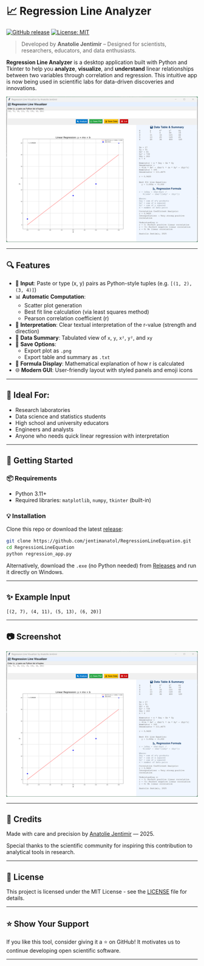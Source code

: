 # 📈 Regression Line Analyzer

[![GitHub release](https://img.shields.io/github/v/release/jentimanatol/RegressionLineEquation)](https://github.com/jentimanatol/RegressionLineEquation/releases)
[![License: MIT](https://img.shields.io/badge/License-MIT-blue.svg)](LICENSE)

> Developed by **Anatolie Jentimir** – Designed for scientists, researchers, educators, and data enthusiasts.

**Regression Line Analyzer** is a desktop application built with Python and Tkinter to help you **analyze**, **visualize**, and **understand** linear relationships between two variables through correlation and regression. This intuitive app is now being used in scientific labs for data-driven discoveries and innovations.

![Screenshot](screenshots/Screenshot2.png)

---

## 🔍 Features

- 📌 **Input**: Paste or type (x, y) pairs as Python-style tuples (e.g. `[(1, 2), (3, 4)]`)
- 📊 **Automatic Computation**:
  - Scatter plot generation
  - Best fit line calculation (via least squares method)
  - Pearson correlation coefficient (r)
- 🧠 **Interpretation**: Clear textual interpretation of the r-value (strength and direction)
- 📑 **Data Summary**: Tabulated view of `x`, `y`, `x²`, `y²`, and `xy`
- 💾 **Save Options**:
  - Export plot as `.png`
  - Export table and summary as `.txt`
- 🧮 **Formula Display**: Mathematical explanation of how r is calculated
- 🌐 **Modern GUI**: User-friendly layout with styled panels and emoji icons

---

## 🧪 Ideal For:

- Research laboratories
- Data science and statistics students
- High school and university educators
- Engineers and analysts
- Anyone who needs quick linear regression with interpretation

---

## 🚀 Getting Started

### 📦 Requirements

- Python 3.11+
- Required libraries: `matplotlib`, `numpy`, `tkinter` (built-in)

### 💡 Installation

Clone this repo or download the latest [release](https://github.com/jentimanatol/RegressionLineEquation/releases):

```bash
git clone https://github.com/jentimanatol/RegressionLineEquation.git
cd RegressionLineEquation
python regression_app.py
```

Alternatively, download the `.exe` (no Python needed) from [Releases](https://github.com/jentimanatol/RegressionLineEquation/releases) and run it directly on Windows.

---

## ✨ Example Input

```
[(2, 7), (4, 11), (5, 13), (6, 20)]
```

---

## 📷 Screenshot

![App Screenshot](screenshots/Screenshot2.png)

---

## 🙌 Credits

Made with care and precision by [Anatolie Jentimir](https://github.com/jentimanatol) — 2025.

Special thanks to the scientific community for inspiring this contribution to analytical tools in research.

---

## 📄 License

This project is licensed under the MIT License - see the [LICENSE](LICENSE) file for details.

---

## ⭐ Show Your Support

If you like this tool, consider giving it a ⭐ on GitHub! It motivates us to continue developing open scientific software.

---
